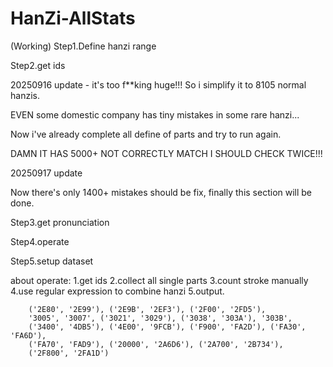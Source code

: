 # HanZi-AllStats
(Working)
Step1.Define hanzi range

Step2.get ids

20250916 update - it's too f**king huge!!! So i simplify it to 8105 normal hanzis.

EVEN some domestic company has tiny mistakes in some rare hanzi...

Now i've already complete all define of parts and try to run again.

DAMN IT HAS 5000+ NOT CORRECTLY MATCH I SHOULD CHECK TWICE!!!

20250917 update

Now there's only 1400+ mistakes should be fix, finally this section will be done.

Step3.get pronunciation

Step4.operate

Step5.setup dataset

about operate:
1.get ids
2.collect all single parts
3.count stroke manually
4.use regular expression to combine hanzi
5.output.

        ('2E80', '2E99'), ('2E9B', '2EF3'), ('2F00', '2FD5'),
        '3005', '3007', ('3021', '3029'), ('3038', '303A'), '303B',
        ('3400', '4DB5'), ('4E00', '9FCB'), ('F900', 'FA2D'), ('FA30', 'FA6D'),
        ('FA70', 'FAD9'), ('20000', '2A6D6'), ('2A700', '2B734'),
        ('2F800', '2FA1D')
